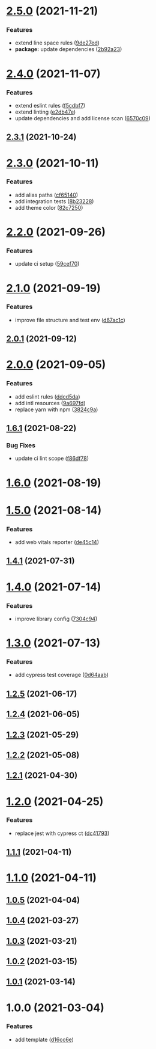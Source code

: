 # [2.5.0](https://github.com/kporten/template-react/compare/v2.4.0...v2.5.0) (2021-11-21)


### Features

* extend line space rules ([9de27ed](https://github.com/kporten/template-react/commit/9de27eda1439607025f5d4d270acb93339964a4a))
* **package:** update dependencies ([2b92a23](https://github.com/kporten/template-react/commit/2b92a234d734f1deb867fbf3b189dac99d5bb1d8))



# [2.4.0](https://github.com/kporten/template-react/compare/v2.3.1...v2.4.0) (2021-11-07)


### Features

* extend eslint rules ([f5cdbf7](https://github.com/kporten/template-react/commit/f5cdbf7d5e94c9b35528a38e4f0a10eb9aba7c1a))
* extend linting ([e2db47e](https://github.com/kporten/template-react/commit/e2db47e865b1cbb03c92184946197a9a5467d7af))
* update dependencies and add license scan ([6570c09](https://github.com/kporten/template-react/commit/6570c0971d6087ade0522cf3eb819e58fc6c7441))



## [2.3.1](https://github.com/kporten/template-react/compare/v2.3.0...v2.3.1) (2021-10-24)



# [2.3.0](https://github.com/kporten/template-react/compare/v2.2.0...v2.3.0) (2021-10-11)


### Features

* add alias paths ([cf65140](https://github.com/kporten/template-react/commit/cf65140e9509f90fd81cc25fe12e97506a20d29c))
* add integration tests ([8b23228](https://github.com/kporten/template-react/commit/8b232285b3e3704d0bb954a142b053679c3bf51d))
* add theme color ([82c7250](https://github.com/kporten/template-react/commit/82c7250c593a58349347d313ffbac66f8122013e))



# [2.2.0](https://github.com/kporten/template-react/compare/v2.1.0...v2.2.0) (2021-09-26)


### Features

* update ci setup ([59cef70](https://github.com/kporten/template-react/commit/59cef70222f83380032098423b5c3b8c308d441c))



# [2.1.0](https://github.com/kporten/template-react/compare/v2.0.1...v2.1.0) (2021-09-19)


### Features

* improve file structure and test env ([d67ac1c](https://github.com/kporten/template-react/commit/d67ac1c75d32ee44e61ae75219d88a31f58d34f4))



## [2.0.1](https://github.com/kporten/template-react/compare/v2.0.0...v2.0.1) (2021-09-12)



# [2.0.0](https://github.com/kporten/template-react/compare/v1.6.1...v2.0.0) (2021-09-05)


### Features

* add eslint rules ([ddcd5da](https://github.com/kporten/template-react/commit/ddcd5dafe253c30174ddee85be95a9bad64d3f67))
* add intl resources ([9a697fd](https://github.com/kporten/template-react/commit/9a697fd98253761e745535160ab87fede019b39e))
* replace yarn with npm ([3824c9a](https://github.com/kporten/template-react/commit/3824c9a5f0a388e65940fb931f5e441fc6d3fcf6))



## [1.6.1](https://github.com/kporten/template-react/compare/v1.6.0...v1.6.1) (2021-08-22)


### Bug Fixes

* update ci lint scope ([f86df78](https://github.com/kporten/template-react/commit/f86df782644059b9ba945d297b0c5b19d5b2ce0c))



# [1.6.0](https://github.com/kporten/template-react/compare/v1.5.0...v1.6.0) (2021-08-19)



# [1.5.0](https://github.com/kporten/template-react/compare/v1.4.1...v1.5.0) (2021-08-14)


### Features

* add web vitals reporter ([de45c14](https://github.com/kporten/template-react/commit/de45c14e97af10513ebd030148cbd237d4cc1fbe))



## [1.4.1](https://github.com/kporten/template-react/compare/v1.4.0...v1.4.1) (2021-07-31)



# [1.4.0](https://github.com/kporten/template-react/compare/v1.3.0...v1.4.0) (2021-07-14)


### Features

* improve library config ([7304c94](https://github.com/kporten/template-react/commit/7304c94f65af7b3e27a5c76a4a63f0e216773dfd))



# [1.3.0](https://github.com/kporten/template-react/compare/v1.2.5...v1.3.0) (2021-07-13)


### Features

* add cypress test coverage ([0d64aab](https://github.com/kporten/template-react/commit/0d64aab9defc5332b8ae217b363b607fb245bc3d))



## [1.2.5](https://github.com/kporten/template-react/compare/v1.2.4...v1.2.5) (2021-06-17)



## [1.2.4](https://github.com/kporten/template-react/compare/v1.2.3...v1.2.4) (2021-06-05)



## [1.2.3](https://github.com/kporten/template-react/compare/v1.2.2...v1.2.3) (2021-05-29)



## [1.2.2](https://github.com/kporten/template-react/compare/v1.2.1...v1.2.2) (2021-05-08)



## [1.2.1](https://github.com/kporten/template-react/compare/v1.2.0...v1.2.1) (2021-04-30)



# [1.2.0](https://github.com/kporten/template-react/compare/v1.1.1...v1.2.0) (2021-04-25)


### Features

* replace jest with cypress ct ([dc41793](https://github.com/kporten/template-react/commit/dc41793bb2b52e0595f13050e621a054551c434c))



## [1.1.1](https://github.com/kporten/template-react/compare/v1.1.0...v1.1.1) (2021-04-11)



# [1.1.0](https://github.com/kporten/template-react/compare/v1.0.5...v1.1.0) (2021-04-11)



## [1.0.5](https://github.com/kporten/template-react/compare/v1.0.4...v1.0.5) (2021-04-04)



## [1.0.4](https://github.com/kporten/template-react/compare/v1.0.3...v1.0.4) (2021-03-27)



## [1.0.3](https://github.com/kporten/template-react/compare/v1.0.2...v1.0.3) (2021-03-21)



## [1.0.2](https://github.com/kporten/template-react/compare/v1.0.1...v1.0.2) (2021-03-15)



## [1.0.1](https://github.com/kporten/template-react/compare/v1.0.0...v1.0.1) (2021-03-14)



# 1.0.0 (2021-03-04)


### Features

* add template ([d16cc6e](https://github.com/kporten/template-react/commit/d16cc6eb6eb53e2d7153c90a3b6927c15ee51f50))




